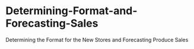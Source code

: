 # Determining-Format-and-Forecasting-Sales
Determining the Format for the New Stores and Forecasting Produce Sales 

